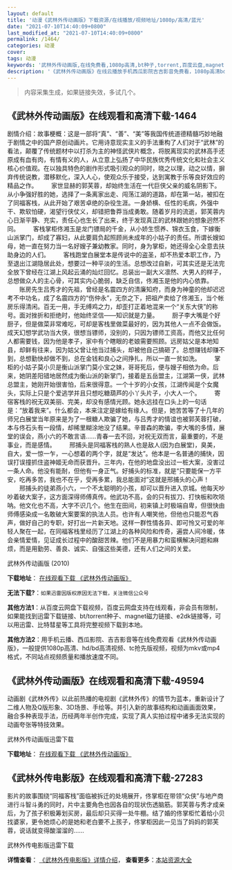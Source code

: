 ```yaml
---
layout: default
title: '动漫《武林外传动画版》下载资源/在线播放/视频地址/1080p/高清/蓝光'
date: "2021-07-10T14:40:09+0800"
last_modified_at: "2021-07-10T14:40:09+0800"
permalink: /1464/
categories: 动漫
cover:
tags: 动漫
keywords: '武林外传动画版,在线免费看,1080p高清,bt种子,torrent,百度云盘,magnet,磁力链,迅雷下载资源'
description: '《武林外传动画版》在线云播放手机西瓜影院吉吉影音免费看，1080p高清bd/hd未删减完整版和tc抢先枪版，mkv/mp4格式，附带bt/torrent种子、magnet/磁力链、百度云盘、网盘资源迅雷下载链接'
---
```


>内容采集生成，如果链接失效，多试几个。


## 《武林外传动画版》在线观看和高清下载-1464

剧情介绍：故事梗概：这是一部将“真”、“善”、“美”等我国传统道德精髓巧妙地融于剧情之中的国产原创动画片。它用诗意现实主义的手法重构了人们对于“武林”的看法，颠覆了传统题材中以打杀为主的神怪武侠片概念，将脱离现实的武林高手还原成有血有肉，有情有义的人，从立意上弘扬了中华民族优秀传统文化和社会主义核心价值观。在以独具特色的剧作形式吸引观众的同时，晓之以理，动之以情，摒弃传统说教，潜移默化，深入人心，使观众乐于接受，达到寓教于乐等良好效应的精品之作。   　　家世显赫的郭芙蓉，却始终生活在一代巨侠父亲的威名阴影下。从小争强好胜的她，选择了一条离家出走、闯荡江湖的道路，却在第一站，被扣在了同福客栈，从此开始了艰苦卓绝的杂役生涯。一身娇横、任性的毛病，外强中干、欺软怕硬，渴望行侠仗义，却错把鲁莽当成勇敢。随着岁月的流逝，郭芙蓉内心日渐平静、充实，责任心也生长了出来，终于发现真正的武林跟她的想象迥然不同。   　　客栈掌柜佟湘玉是龙门镖局的千金，从小娇生惯养、锦衣玉食，下嫁衡山派掌门，却成了寡妇，从此要肩负起照顾尚未成年的小姑子的责任。所谓长嫂如母，她一直在努力当一名好嫂子兼幼教家。同时，身为掌柜，她还得全心全意去扶助身边的人们。   　　客栈跑堂白展堂本是传说中的盗圣，却不热爱本职工作，乃至退出江湖隐居此处，想要过一种平淡的生活。总想改过自新，可其实还是无法完全放下曾经在江湖上风起云涌的灿烂回忆。总装出一副大义凛然、大男人的样子，总想做众人的主心骨，可其实内心脆弱，缺乏自信，佟湘玉是他的内心依靠。   　　账房先生吕秀才的先祖，曾经是名震四方的清廉知府，而身为神童的他却迟迟考不中功名，成了名震四方的“伤仲永”，无奈之下，把祖产卖给了佟湘玉，当个帐房乐得清闲。百无一用，手无缚鸡之力，却歪打正着地混来一个“关东大侠”的称号。面对挫折和拒绝时，他始终坚信——知识就是力量。   　　厨子李大嘴是个好厨子，但是做菜非常难吃，可却是客栈里做菜最好的，因为其他人一点不会做饭。成天幻想学武功当大侠，很想当镖师，没别的，只因为镖师工资高，而他又比任何人都需要钱，因为他是孝子，家中有个瞎眼的老娘需要照顾。远房姑父是本地知县，却鲜有往来，因为姑父曾让他当过捕头，却被他自己搞砸了。总想赚钱却赚不到，总想勤快却做不到，总在金钱和良心之间挣扎，所以一直一贫如洗。   　　掌柜的小姑子莫小贝是衡山派掌门莫小宝之妹，哥哥死后，便与嫂子相依为命。后来，她阴差阳错地居然成为衡山派的新掌门，接着是五岳盟主，江湖第一侠，武林总盟主，她刚开始很害怕，后来很得意。一个十岁的小女孩，江湖传闻是个女魔头，实际上只是个爱逃学并且只想吃糖葫芦的小丫头片子，小大人一个。   　　寄宿客栈的祝无双美丽、完美，却没有感情光顾。她永远挂在口头上的一句话是：“放着我来”。什么都会，本来注定是嫁给有缘人。但是，她苦苦等了十几年的师兄白展堂当年原来是为了一根糖人欺骗了她，与吕秀才的情谊也被郭芙蓉打破，本与佟石头有一段情，却稀里糊涂地没了结果。辛普森的欺骗，李大嘴的多情，展堂的误会，燕小六的不敢言语……青春一去不回，对祝无双而言，最重要的，不是事业，而是感情。   　　邢捕头是同福客栈的熟人也是敌人(因为白展堂)，臭美，自大，爱一惊一乍，一心想着的两个字，就是“发达”。他本是一名普通的捕快，因误打误撞抓住盗神姬无命而获晋升。三年内，在他的地盘没出过一桩大案，没害过一条人命。他没有能耐，但他有一身正气。好捕头的标准，就是“只要能保一方平安，吃再多苦，我也不在乎，受再多累，我总能面对”这就是邢捕头的心声！   　　邢捕头的徒弟燕小六，一个不太聪明的小孩，却可以晋升进入京城。他每天吵吵着破大案子，这方面深得师傅真传。他武功不高，会的只有拔刀、打快板和吹唢呐。他文化也不高，大字不识几个。他生在田间，初来镇上时极端自卑，但很快由师傅感染成一名敢破大案要案的执法人员。也许有人嘲笑他，但他也只能忍气吞声，做好自己的专职，好打出一片新天地。这样一群性情各异、即可怜又可爱的年轻人聚在一起，在同福客栈里经历了江湖上的各种风险和传奇，遍尝人间冷暖，体会亲情爱情，见证成长过程中的酸甜苦辣。他们不是用暴力和蛮横解决问题和麻烦，而是用勤劳、善良、诚实、自强这些美德，还有人们之间的关爱。


武林外传动画版 (2010)

**下载地址**： [在线观看下载 《武林外传动画版》](https://www.btbtdy.me/btdy/dy1247.html) 


**无法下载?**：`如果迅雷因版权原因无法下载，关注微信公众号 `

**其他方法1**：从百度云网盘下载视频，百度云网盘支持在线观看，非会员有限制，如果能找到迅雷下载链接、bt/torrent种子、magnet磁力链接、e2dk链接等，可以用迅雷、比特彗星等工具将完整视频下载到本地。

**其他方法2**：用手机云播、西瓜影院、吉吉影音等在线免费观看《武林外传动画版》，一般提供1080p高清、hd/bd高清视频、tc抢先版视频，视频为mkv或mp4格式，不同站点视频质量和播放速度不同。


## 《武林外传动画版》在线观看和高清下载-49594

动画剧《武林外传》以此前热播的电视剧《武林外传》的情节为蓝本，重新设计了二维人物及Q版形象、3D场景、手绘等。并引入新的故事结构和动画画面效果，融合多种表现手法，历经两年半创作完成，实现了真人实拍过程中诸多无法实现的动画夸张等特技效果。


武林外传动画版迅雷下载

**下载地址**： [在线观看下载 《武林外传动画版》](https://www.993dy.com//vod-detail-id-4003.html) 


## 《武林外传电影版》在线观看和高清下载-27283

影片的故事围绕&ldquo;同福客栈”面临被拆迁的处境展开，佟掌柜在带领&ldquo;众侠”与地产商进行斗智斗勇的同时，片中主要角色也因各自的现状伤透脑筋。郭芙蓉与秀才成亲后，为了孩子积极筹划买房，最后却只买得一处牛棚。结了婚的佟掌柜忙着给小贝找婆家，更令她烦心的是她和老白要不上孩子，佟掌柜因此一见当了妈妈的郭芙蓉，说话就变得酸溜溜的&hellip;…


武林外传电影版迅雷下载

**详情查看**： [《武林外传电影版》详情介绍](/movie/27283/)， **查看更多**：[本站资源大全](/movie/t/all/)

